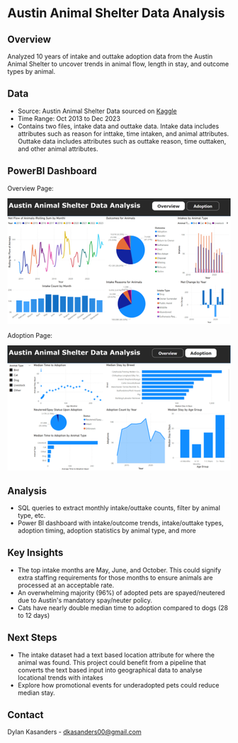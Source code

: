 # Austin Animal Shelter Data Analysis

## Overview

Analyzed 10 years of intake and outtake adoption data from the Austin Animal Shelter to uncover trends in animal flow, length in stay, and outcome types by animal.

## Data
- Source: Austin Animal Shelter Data sourced on [Kaggle](https://www.kaggle.com/datasets/thedevastator/austin-animal-center-data?resource=download)
- Time Range: Oct 2013 to Dec 2023
- Contains two files, intake data and outtake data. Intake data includes attributes such as reason for inttake, time intaken, and animal attributes. Outtake data includes attributes such as outtake reason, time outtaken, and other animal attributes.
## PowerBI Dashboard

Overview Page:

![Overview Dashboard](images/overview.png)

Adoption Page:

![Adoption Dashboard](images/adoption.png)
## Analysis
- SQL queries to extract monthly intake/outtake counts, filter by animal type, etc.
- Power BI dashboard with intake/outcome trends, intake/outtake types, adoption timing, adoption statistics by animal type, and more
 
## Key Insights
- The top intake months are May, June, and October. This could signify extra staffing requirements for those months to ensure animals are processed at an acceptable rate.
- An overwhelming majority (96%) of adopted pets are spayed/neutered due to Austin's mandatory spay/neuter policy.
- Cats have nearly double median time to adoption compared to dogs (28 to 12 days)

## Next Steps
- The intake dataset had a text based location attribute for where the animal was found. This project could benefit from a pipeline that converts the text based input into geographical data to analyse locational trends with intakes
- Explore how promotional events for underadopted pets could reduce median stay.

## Contact
Dylan Kasanders - dkasanders00@gmail.com
  

